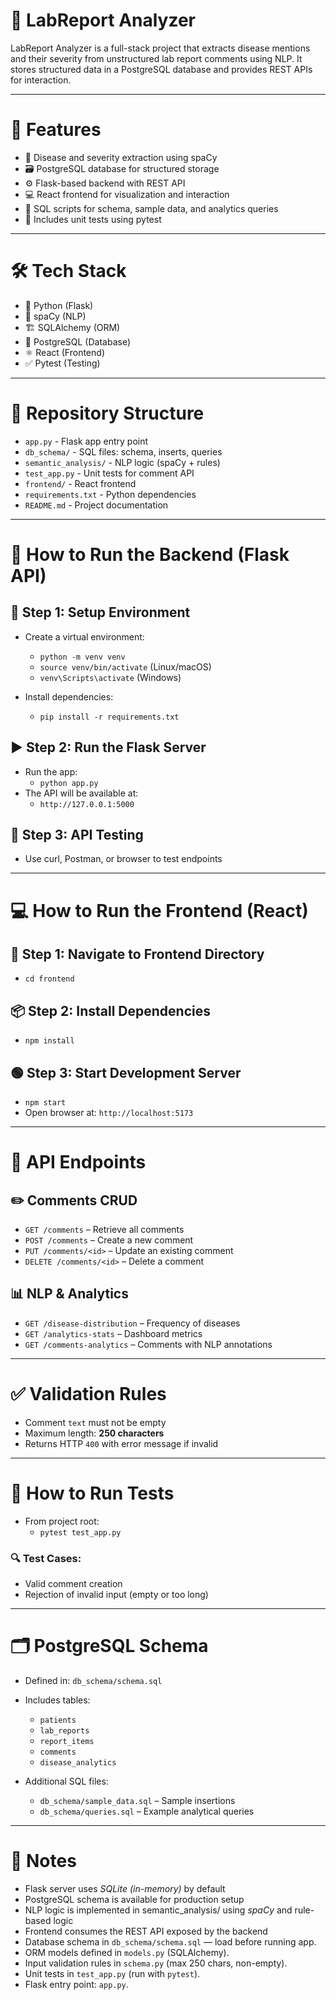 # 🧬 LabReport Analyzer

LabReport Analyzer is a full-stack project that extracts disease mentions and their severity from unstructured lab report comments using NLP. It stores structured data in a PostgreSQL database and provides REST APIs for interaction.

---

# 🌟 Features

- 🧠 Disease and severity extraction using spaCy  
- 🗃️ PostgreSQL database for structured storage  
- ⚙️ Flask-based backend with REST API  
- 💻 React frontend for visualization and interaction  
- 🧾 SQL scripts for schema, sample data, and analytics queries  
- 🧪 Includes unit tests using pytest  

---

# 🛠️ Tech Stack

- 🐍 Python (Flask)  
- 🧬 spaCy (NLP)  
- 🏗️ SQLAlchemy (ORM)  
- 🐘 PostgreSQL (Database)  
- ⚛️ React (Frontend)  
- ✅ Pytest (Testing)  

---

# 📁 Repository Structure

- `app.py` - Flask app entry point  
- `db_schema/` - SQL files: schema, inserts, queries  
- `semantic_analysis/` - NLP logic (spaCy + rules)  
- `test_app.py` - Unit tests for comment API  
- `frontend/` - React frontend 
- `requirements.txt` - Python dependencies  
- `README.md` - Project documentation  

---

# 🚀 How to Run the Backend (Flask API)

## 🔧 Step 1: Setup Environment

- Create a virtual environment:
  - `python -m venv venv`
  - `source venv/bin/activate` (Linux/macOS)
  - `venv\Scripts\activate` (Windows)

- Install dependencies:
  - `pip install -r requirements.txt`

## ▶️ Step 2: Run the Flask Server

- Run the app:
  - `python app.py`
- The API will be available at:
  - `http://127.0.0.1:5000`

## 🧪 Step 3: API Testing

- Use curl, Postman, or browser to test endpoints

---

# 💻 How to Run the Frontend (React)

## 📂 Step 1: Navigate to Frontend Directory

- `cd frontend`

## 📦 Step 2: Install Dependencies

- `npm install`

## 🟢 Step 3: Start Development Server

- `npm start`  
- Open browser at: `http://localhost:5173`

---

# 📡 API Endpoints

## ✏️ Comments CRUD

- `GET /comments` – Retrieve all comments  
- `POST /comments` – Create a new comment  
- `PUT /comments/<id>` – Update an existing comment  
- `DELETE /comments/<id>` – Delete a comment  

## 📊 NLP & Analytics

- `GET /disease-distribution` – Frequency of diseases  
- `GET /analytics-stats` – Dashboard metrics  
- `GET /comments-analytics` – Comments with NLP annotations  

---

# ✅ Validation Rules

- Comment `text` must not be empty  
- Maximum length: **250 characters**  
- Returns HTTP `400` with error message if invalid  

---

# 🧪 How to Run Tests

- From project root:
  - `pytest test_app.py`

### 🔍 Test Cases:

- Valid comment creation  
- Rejection of invalid input (empty or too long)  

---

# 🗂️ PostgreSQL Schema

- Defined in: `db_schema/schema.sql`  
- Includes tables:
  - `patients`  
  - `lab_reports`  
  - `report_items`  
  - `comments`  
  - `disease_analytics`

- Additional SQL files:
  - `db_schema/sample_data.sql` – Sample insertions  
  - `db_schema/queries.sql` – Example analytical queries  

---
# 📌 Notes

- Flask server uses *SQLite (in-memory)* by default  
- PostgreSQL schema is available for production setup  
- NLP logic is implemented in semantic_analysis/ using *spaCy* and rule-based logic  
- Frontend consumes the REST API exposed by the backend
- Database schema in `db_schema/schema.sql` — load before running app.  
- ORM models defined in `models.py` (SQLAlchemy). 
- Input validation rules in `schema.py` (max 250 chars, non-empty).  
- Unit tests in `test_app.py` (run with `pytest`).  
- Flask entry point: `app.py`.
